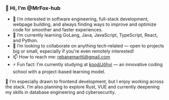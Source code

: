 ### 👋 Hi, I’m @MrFox-hub

- 👀 I’m interested in software engineering, full-stack development, webpage building, and always finding ways to improve and optimize code for smoother and faster experiences.
- 🌱 I’m currently learning GoLang, Java, JavaScript, TypeScript, React, and Python.
- 💞️ I’m looking to collaborate on anything tech-related — open to projects big or small, especially if you're even remotely interested!
- 📫 How to reach me: rebanemartti@gmail.com
- ⚡ Fun fact: I'm currently studying at [kood/Jõhvi](https://www.kood.tech/) — an innovative coding school with a project-based learning model.

🎯 I'm especially drawn to frontend development, but I enjoy working across the stack. I’m also planning to explore Rust, VUE and currently deepening my skills in database engineering and cybersecurity.

